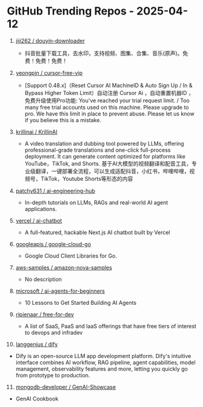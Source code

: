 # GitHub Trending Repos - 2025-04-12

1. [jiji262 /    douyin-downloader](https://github.com/jiji262/douyin-downloader)
   - 抖音批量下载工具，去水印，支持视频、图集、合集、音乐(原声)。免费！免费！免费！

2. [yeongpin /    cursor-free-vip](https://github.com/yeongpin/cursor-free-vip)
   - [Support 0.48.x]（Reset Cursor AI MachineID & Auto Sign Up / In & Bypass Higher Token Limit）自动注册 Cursor Ai ，自动重置机器ID ， 免费升级使用Pro功能: You've reached your trial request limit. / Too many free trial accounts used on this machine. Please upgrade to pro. We have this limit in place to prevent abuse. Please let us know if you believe this is a mistake.

3. [krillinai /    KrillinAI](https://github.com/krillinai/KrillinAI)
   - A video translation and dubbing tool powered by LLMs, offering professional-grade translations and one-click full-process deployment. It can generate content optimized for platforms like YouTube，TikTok, and Shorts. 基于AI大模型的视频翻译和配音工具，专业级翻译，一键部署全流程，可以生成适配抖音，小红书，哔哩哔哩，视频号，TikTok，Youtube Shorts等形态的内容

4. [patchy631 /    ai-engineering-hub](https://github.com/patchy631/ai-engineering-hub)
   - In-depth tutorials on LLMs, RAGs and real-world AI agent applications.

5. [vercel /    ai-chatbot](https://github.com/vercel/ai-chatbot)
   - A full-featured, hackable Next.js AI chatbot built by Vercel

6. [googleapis /    google-cloud-go](https://github.com/googleapis/google-cloud-go)
   - Google Cloud Client Libraries for Go.

7. [aws-samples /    amazon-nova-samples](https://github.com/aws-samples/amazon-nova-samples)
   - No description

8. [microsoft /    ai-agents-for-beginners](https://github.com/microsoft/ai-agents-for-beginners)
   - 10 Lessons to Get Started Building AI Agents

9. [ripienaar /    free-for-dev](https://github.com/ripienaar/free-for-dev)
   - A list of SaaS, PaaS and IaaS offerings that have free tiers of interest to devops and infradev

10. [langgenius /    dify](https://github.com/langgenius/dify)
   - Dify is an open-source LLM app development platform. Dify's intuitive interface combines AI workflow, RAG pipeline, agent capabilities, model management, observability features and more, letting you quickly go from prototype to production.

11. [mongodb-developer /    GenAI-Showcase](https://github.com/mongodb-developer/GenAI-Showcase)
   - GenAI Cookbook

